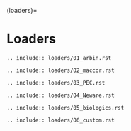 (loaders)=

# Loaders

```{eval-rst}
.. include:: loaders/01_arbin.rst
```

```{eval-rst}
.. include:: loaders/02_maccor.rst
```

```{eval-rst}
.. include:: loaders/03_PEC.rst
```

```{eval-rst}
.. include:: loaders/04_Neware.rst
```

```{eval-rst}
.. include:: loaders/05_biologics.rst
```

```{eval-rst}
.. include:: loaders/06_custom.rst
```
